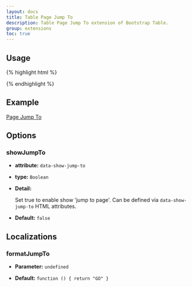 ```yaml
---
layout: docs
title: Table Page Jump To
description: Table Page Jump To extension of Bootstrap Table.
group: extensions
toc: true
---
```


## Usage

{% highlight html %}
<link rel="stylesheet" href="extensions/page-jump-to/bootstrap-table-jump-to.css"></style>
<script src="extensions/page-jump-to/bootstrap-table-jump-to.js"></script>
{% endhighlight %}

## Example

[Page Jump To](https://examples.bootstrap-table.com/#extensions/page-jump-to.html)

## Options

### showJumpTo

- **attribute:** `data-show-jump-to`

- **type:** `Boolean`

- **Detail:**

   Set true to enable show 'jump to page'. Can be defined via `data-show-jump-to` HTML attributes.

- **Default:** `false`

## Localizations

### formatJumpTo

- **Parameter:** `undefined`

- **Default:** `function () { return "GO" }`